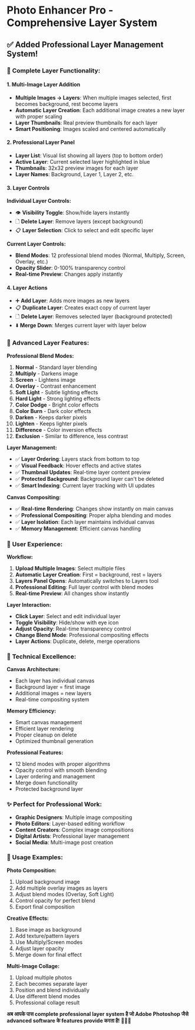# Photo Enhancer Pro - Comprehensive Layer System

## ✅ Added Professional Layer Management System!

### 🎨 **Complete Layer Functionality:**

#### **1. Multi-Image Layer Addition**
- **Multiple Images → Layers**: When multiple images selected, first becomes background, rest become layers
- **Automatic Layer Creation**: Each additional image creates a new layer with proper scaling
- **Layer Thumbnails**: Real preview thumbnails for each layer
- **Smart Positioning**: Images scaled and centered automatically

#### **2. Professional Layer Panel**
- **Layer List**: Visual list showing all layers (top to bottom order)
- **Active Layer**: Current selected layer highlighted in blue
- **Thumbnails**: 32x32 preview images for each layer
- **Layer Names**: Background, Layer 1, Layer 2, etc.

#### **3. Layer Controls**
**Individual Layer Controls:**
- 👁️ **Visibility Toggle**: Show/hide layers instantly
- 🗋 **Delete Layer**: Remove layers (except background)
- 📋 **Layer Selection**: Click to select and edit specific layer

**Current Layer Controls:**
- **Blend Modes**: 12 professional blend modes (Normal, Multiply, Screen, Overlay, etc.)
- **Opacity Slider**: 0-100% transparency control
- **Real-time Preview**: Changes apply instantly

#### **4. Layer Actions**
- ➕ **Add Layer**: Adds more images as new layers
- 📋 **Duplicate Layer**: Creates exact copy of current layer
- 🗋 **Delete Layer**: Removes selected layer (background protected)
- ⬇️ **Merge Down**: Merges current layer with layer below

### 🚀 **Advanced Layer Features:**

**Professional Blend Modes:**
1. **Normal** - Standard layer blending
2. **Multiply** - Darkens image
3. **Screen** - Lightens image  
4. **Overlay** - Contrast enhancement
5. **Soft Light** - Subtle lighting effects
6. **Hard Light** - Strong lighting effects
7. **Color Dodge** - Bright color effects
8. **Color Burn** - Dark color effects
9. **Darken** - Keeps darker pixels
10. **Lighten** - Keeps lighter pixels
11. **Difference** - Color inversion effects
12. **Exclusion** - Similar to difference, less contrast

**Layer Management:**
- ✅ **Layer Ordering**: Layers stack from bottom to top
- ✅ **Visual Feedback**: Hover effects and active states
- ✅ **Thumbnail Updates**: Real-time layer content preview
- ✅ **Protected Background**: Background layer can't be deleted
- ✅ **Smart Indexing**: Current layer tracking with UI updates

**Canvas Compositing:**
- ✅ **Real-time Rendering**: Changes show instantly on main canvas
- ✅ **Professional Compositing**: Proper alpha blending and modes
- ✅ **Layer Isolation**: Each layer maintains individual canvas
- ✅ **Memory Management**: Efficient canvas handling

### 💫 **User Experience:**

**Workflow:**
1. **Upload Multiple Images**: Select multiple files
2. **Automatic Layer Creation**: First = background, rest = layers
3. **Layers Panel Opens**: Automatically switches to Layers tool
4. **Professional Editing**: Full layer control with blend modes
5. **Real-time Preview**: All changes show instantly

**Layer Interaction:**
- **Click Layer**: Select and edit individual layer
- **Toggle Visibility**: Hide/show with eye icon
- **Adjust Opacity**: Real-time transparency control
- **Change Blend Mode**: Professional compositing effects
- **Layer Actions**: Duplicate, delete, merge operations

### 🎯 **Technical Excellence:**

**Canvas Architecture:**
- Each layer has individual canvas
- Background layer = first image
- Additional images = new layers
- Real-time compositing system

**Memory Efficiency:**
- Smart canvas management
- Efficient layer rendering
- Proper cleanup on delete
- Optimized thumbnail generation

**Professional Features:**
- 12 blend modes with proper algorithms
- Opacity control with smooth blending
- Layer ordering and management
- Merge down functionality
- Protected background layer

### ✨ **Perfect for Professional Work:**

- **Graphic Designers**: Multiple image compositing
- **Photo Editors**: Layer-based editing workflow  
- **Content Creators**: Complex image compositions
- **Digital Artists**: Professional layer management
- **Social Media**: Multi-image post creation

### 📸 **Usage Examples:**

**Photo Composition:**
1. Upload background image
2. Add multiple overlay images as layers
3. Adjust blend modes (Overlay, Soft Light)
4. Control opacity for perfect blend
5. Export final composition

**Creative Effects:**
1. Base image as background
2. Add texture/pattern layers
3. Use Multiply/Screen modes
4. Adjust layer opacity
5. Merge down for final effect

**Multi-Image Collage:**
1. Upload multiple photos
2. Each becomes separate layer
3. Position and blend individually
4. Use different blend modes
5. Professional collage result

**अब आपके पास complete professional layer system है जो Adobe Photoshop जैसे advanced software के features provide करता है! 🎨📸✨**